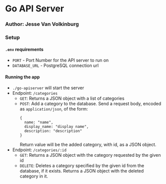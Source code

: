 # Go API Server

### Author: Jesse Van Volkinburg

### Setup
#### `.env` requirements
- `PORT` - Port Number for the API server to run on
- `DATABASE_URL` - PostgreSQL connection url

#### Running the app
- `./go-apiserver` will start the server
- Endpoint: `/categories`
  - `GET`: Returns a JSON object with a list of categories
  - `POST`: Add a category to the database. Send a request body, encoded as `application/json`, of the form:
    ```
    {
      name: "name",
      display_name: "display name",
      description: "description"
    }
    ```
    Return value will be the added category, with id, as a JSON object.
- Endpoint: `/categories/:id`
  - `GET`: Returns a JSON object with the category requested by the given id
  - `DELETE`: Deletes a category specified by the given id from the database, if it exists. Returns a JSON object with the deleted category in it.
  
